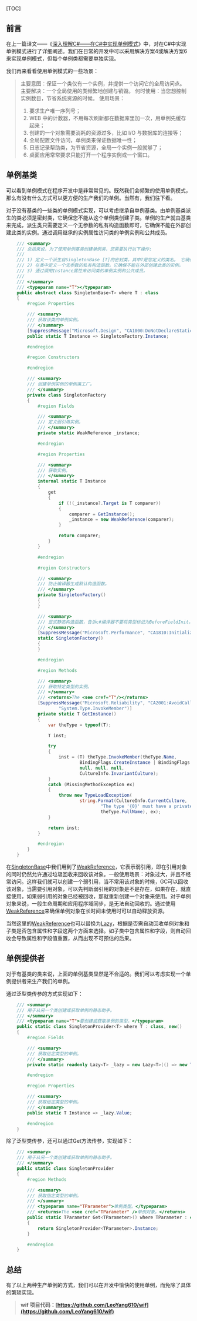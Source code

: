 [TOC]

## 前言

在上一篇译文——《[深入理解C#——在C#中实现单例模式](https://www.cnblogs.com/leolion/p/10241822.html)》中，对在C#中实现单例模式进行了详细阐述。我们在日常的开发中可以采用解决方案4或解决方案6来实现单例模式，但每个单例类都需要单独实现。

我们再来看看使用单例模式的一些场景：

> 主要意图：保证一个类仅有一个实例，并提供一个访问它的全局访问点。
> 主要解决：一个全局使用的类频繁地创建与销毁。
> 何时使用：当您想控制实例数目，节省系统资源的时候。
> 使用场景： 
>
> 1. 要求生产唯一序列号；
> 2. WEB 中的计数器，不用每次刷新都在数据库里加一次，用单例先缓存起来；
> 3. 创建的一个对象需要消耗的资源过多，比如 I/O 与数据库的连接等；
> 4. 全局配置文件访问，单例类来保证数据唯一性；
> 5. 日志记录帮助类，为节省资源，全局一个实例一般就够了；
> 6. 桌面应用常常要求只能打开一个程序实例或一个窗口。

## 单例基类

可以看到单例模式在程序开发中是非常常见的。既然我们会频繁的使用单例模式，那么有没有什么方式可以更方便的生产我们的单例。当然有，我们往下看。

对于没有基类的一些类的单例模式实现，可以考虑继承自单例基类。由单例基类派生的类必须是密封类，它确保您不能从这个单例类创建子类。单例的生产就由基类来完成，派生类只需要定义一个无参数的私有构造函数即可，它确保不能在外部创建此类的实例。通过调用继承的实例属性访问类的单例实例和公共成员。

```C#
    /// <summary>
    /// 总括来说，为了使用单例基类创建单例类，您需要执行以下操作:
    /// 
    /// 1) 定义一个派生自SingletonBase [T]的密封类，其中T是您定义的类名。 它确保您不能从此单例类创建子类。
    /// 2) 在类中定义一个无参数的私有构造函数。它确保不能在外部创建此类的实例。
    /// 3) 通过调用Instance属性来访问类的单例实例和公共成员。
    /// 
    /// </summary>
    /// <typeparam name="T"></typeparam>
    public abstract class SingletonBase<T> where T : class
    {
        #region Properties

        /// <summary>
        /// 获取该类的单例实例。
        /// </summary>
        [SuppressMessage("Microsoft.Design", "CA1000:DoNotDeclareStaticMembersOnGenericTypes")]
        public static T Instance => SingletonFactory.Instance;

        #endregion

        #region Constructors

        #endregion

        /// <summary>
        /// 创建单例实例的单例类工厂。
        /// </summary>
        private class SingletonFactory
        {
            #region Fields

            /// <summary>
            /// 定义弱引用实例。
            /// </summary>
            private static WeakReference _instance;

            #endregion

            #region Properties

            /// <summary>
            /// 获取实例。
            /// </summary>
            internal static T Instance
            {
                get
                {
                    if (!(_instance?.Target is T comparer))
                    {
                        comparer = GetInstance();
                        _instance = new WeakReference(comparer);
                    }

                    return comparer;
                }
            }

            #endregion

            #region Constructors

            /// <summary>
            /// 防止编译器生成默认构造函数。
            /// </summary>
            private SingletonFactory()
            {
            }

            /// <summary>
            /// 显式静态构造函数，告诉c#编译器不要将类型标记为BeforeFieldInit。
            /// </summary>
            [SuppressMessage("Microsoft.Performance", "CA1810:InitializeReferenceTypeStaticFieldsInline")]
            static SingletonFactory()
            {
            }

            #endregion

            #region Methods

            /// <summary>
            /// 获取特定类型的实例。
            /// </summary>
            /// <returns>The <see cref="T"/></returns>
            [SuppressMessage("Microsoft.Reliability", "CA2001:AvoidCallingProblematicMethods", MessageId =
                    "System.Type.InvokeMember")]
            private static T GetInstance()
            {
                var theType = typeof(T);

                T inst;

                try
                {
                    inst = (T) theType.InvokeMember(theType.Name,
                            BindingFlags.CreateInstance | BindingFlags.Instance | BindingFlags.NonPublic,
                            null, null, null,
                            CultureInfo.InvariantCulture);
                }
                catch (MissingMethodException ex)
                {
                    throw new TypeLoadException(
                            string.Format(CultureInfo.CurrentCulture,
                                    "The type '{0}' must have a private constructor to be used in the Singleton pattern.",
                                    theType.FullName), ex);
                }

                return inst;
            }

            #endregion
        }
    }
```

在[SingletonBase<T>](https://github.com/LeoYang610/wif/blob/master/Source/Wif.Core/Generic/SingletonBase.cs)中我们用到了[WeakReference<T>](https://docs.microsoft.com/zh-cn/dotnet/api/system.weakreference?redirectedfrom=MSDN&view=netframework-4.7.2)，它表示弱引用，即在引用对象的同时仍然允许通过垃圾回收来回收该对象。一般使用场景：对象过大，并且不经常访问。这样我们就可以创建一个弱引用，当不常用该对象的时候，GC可以回收该对象，当需要引用对象，可以先判断弱引用的对象是不是存在，如果存在，就直接使用，如果弱引用的对象已经被回收，那就重新创建一个对象来使用。对于单例对象来说，一般生命周期和应用程序域同步，是无法自动回收的。通过使用[WeakReference<T>](https://docs.microsoft.com/zh-cn/dotnet/api/system.weakreference?redirectedfrom=MSDN&view=netframework-4.7.2)来确保单例对象在长时间未使用时可以自动释放资源。

当然这里的[WeakReference<T>](https://docs.microsoft.com/zh-cn/dotnet/api/system.weakreference?redirectedfrom=MSDN&view=netframework-4.7.2)也可以替换为[Lazy<T>](https://docs.microsoft.com/zh-cn/dotnet/api/system.lazy-1?redirectedfrom=MSDN&view=netframework-4.7.2)，根据是否需自动回收单例对象和子类是否包含属性和字段这两个方面来选择。如子类中包含属性和字段，则自动回收会导致属性和字段值重置，从而出现不可预估的后果。

## 单例提供者

对于有基类的类来说，上面的单例基类显然是不合适的。我们可以考虑实现一个单例提供者来生产我们的单例。

通过泛型类传参的方式实现如下：

```C#
    /// <summary>
    /// 用于从另一个类创建或获取单例的静态助手。
    /// </summary>
    /// <typeparam name="T">要创建或获取单例的类型。</typeparam>
    public static class SingletonProvider<T> where T : class, new()
    {
        #region Fields

        /// <summary>
        /// 获取给定类型的单例。
        /// </summary>
        private static readonly Lazy<T> _lazy = new Lazy<T>(() => new T());

        #endregion

        #region Properties

        /// <summary>
        /// 获取给定类型的单例。
        /// </summary>
        public static T Instance => _lazy.Value;

        #endregion
    }
```

除了泛型类传参，还可以通过Get方法传参，实现如下：

```C#
    /// <summary>
    /// 用于从另一个类创建或获取单例的静态助手。
    /// </summary>
    public static class SingletonProvider
    {
        #region Methods

        /// <summary>
        /// 获取指定类型的单例。
        /// </summary>
        /// <typeparam name="TParameter">单例类型。</typeparam>
        /// <returns>The <see cref="TParameter" />单例对象。</returns>
        public static TParameter Get<TParameter>() where TParameter : class, new()
        {
            return SingletonProvider<TParameter>.Instance;
        }

        #endregion
    }
```

## 总结

有了以上两种生产单例的方式，我们可以在开发中愉快的使用单例，而免除了具体的繁琐实现。



> **wif 项目代码：[https://github.com/LeoYang610/wif](https://github.com/LeoYang610/wif)**   